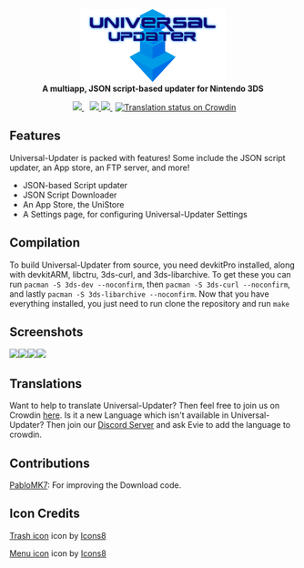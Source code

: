 <p align="center">
	<img src="https://github.com/Universal-Team/Universal-Updater/blob/master/app/banner.png"><br>
	<b>A multiapp, JSON script-based updater for Nintendo 3DS</b>
</p>

<p align="center">
	<a href="https://discord.gg/KDJCfGF" style="padding-left: 5px; padding-right: 5px;">
		<img src="https://img.shields.io/badge/Discord-Server-blue.svg" height="20">
	</a>
	<a href="https://gbatemp.net/threads/release-universal-updater-a-universally-good-updater.551824/" style="padding-left: 5px;">
		<img src="https://img.shields.io/badge/GBAtemp-thread-blue.svg" height="20">
	</a>
	<a href="https://dev.azure.com/universal-team/Builds/_build?definitionId=13" style="padding-right: 5px;">
		<img src="https://dev.azure.com/Universal-Team/Builds/_apis/build/status/Universal-Team.Universal-Updater%20(1)?branchName=master" height="20">
	</a>
	<a title="Crowdin" target="_blank" href="https://crowdin.com/project/universal-updater"><img src="https://badges.crowdin.net/universal-updater/localized.svg" alt="Translation status on Crowdin"></a>
</p>

## Features

Universal-Updater is packed with features! Some include the JSON script updater, an App store, an FTP server, and more!

- JSON-based Script updater
- JSON Script Downloader
- An App Store, the UniStore
- A Settings page, for configuring Universal-Updater Settings


## Compilation

To build Universal-Updater from source, you need devkitPro installed, along with devkitARM, libctru, 3ds-curl, and 3ds-libarchive. To get these you can run `pacman -S 3ds-dev --noconfirm`, then `pacman -S 3ds-curl --noconfirm`, and lastly `pacman -S 3ds-libarchive --noconfirm`. Now that you have everything installed, you just need to run clone the repository and run `make`

## Screenshots

![](https://universal-team.github.io/images/universal-updater/script-browse-3.png)![](https://universal-team.github.io/images/universal-updater/script-browse-7.png)![](https://universal-team.github.io/images/universal-updater/scriptlist-selection.png)![](https://universal-team.github.io/images/universal-updater/mainMenu.png)

## Translations

Want to help to translate Universal-Updater? Then feel free to join us on Crowdin [here](https://crwd.in/universal-updater).
Is it a new Language which isn't available in Universal-Updater? Then join our [Discord Server](https://discord.gg/KDJCfGF) and ask Evie to add the language to crowdin.

## Contributions

[PabloMK7](https://github.com/mariohackandglitch): For improving the Download code.

## Icon Credits

<a target="_blank" href="https://icons8.com/icons/set/trash">Trash icon</a> icon by <a target="_blank" href="https://icons8.com">Icons8</a>

<a target="_blank" href="https://icons8.com/icons/set/menu">Menu icon</a> icon by <a target="_blank" href="https://icons8.com">Icons8</a>
